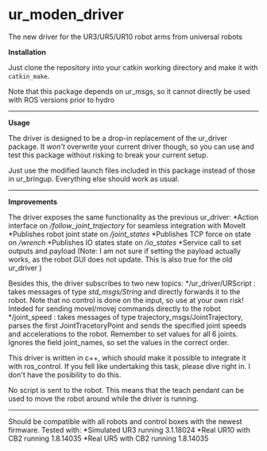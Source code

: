 # ur_moden_driver

The new driver for the UR3/UR5/UR10 robot arms from universal robots

__Installation__

Just clone the repository into your catkin working directory and make it with ```catkin_make```.

Note that this package depends on ur_msgs, so it cannot directly be used with ROS versions prior to hydro

---

__Usage__

The driver is designed to be a drop-in replacement of the ur\_driver package. It _won't_ overwrite your current driver though, so you can use and test this package without risking to break your current setup.

Just use the modified launch files included in this package instead of those in ur\_bringup. Everything else should work as usual.

---

__Improvements__


The driver exposes the same functionality as the previous ur\_driver:
*Action interface on _/follow\_joint\_trajectory_ for seamless integration with MoveIt
*Publishes robot joint state on _/joint\_states_
*Publishes TCP force on state on _/wrench_
*Publishes IO states state on _/io\_states_
*Service call to set outputs and payload (Note: I am not sure if setting the payload actually works, as the robot GUI does not update. This is also true for the old ur\_driver  )

Besides this, the driver subscribes to two new topics:
*/ur\_driver/URScript : takes messages of type _std\_msgs/String_ and directly forwards it to the robot. Note that no control is done on the input, so use at your own risk! Inteded for sending movel/movej commands directly to the robot
*/joint\_speed : takes messages of type trajectory\_msgs/JointTrajectory, parses the first JointTracetoryPoint and sends the specified joint speeds and accelerations to the robot. Remember to set values for all 6 joints. Ignores the field joint\_names, so set the values in the correct order.


This driver is written in c++, which should make it possible to integrate it with ros_control. If you fell like undertaking this task, please dive right in. I don't have the posibility to do this.

No script is sent to the robot. This means that the teach pendant can be used to move the robot around while the driver is running.

---
Should be compatible with all robots and control boxes with the newest firmware.
Tested with:
*Simulated UR3 running 3.1.18024
*Real UR10 with CB2 running 1.8.14035
*Real UR5 with CB2 running 1.8.14035

 
